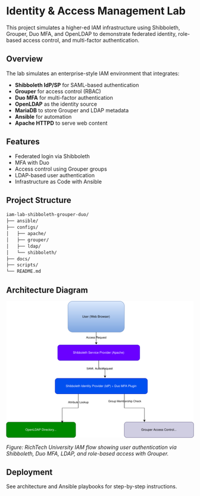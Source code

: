 # Identity & Access Management Lab

This project simulates a higher-ed IAM infrastructure using Shibboleth, Grouper, Duo MFA, and OpenLDAP to demonstrate federated identity, role-based access control, and multi-factor authentication.

## Overview

The lab simulates an enterprise-style IAM environment that integrates:
- **Shibboleth IdP/SP** for SAML-based authentication
- **Grouper** for access control (RBAC)
- **Duo MFA** for multi-factor authentication
- **OpenLDAP** as the identity source
- **MariaDB** to store Grouper and LDAP metadata
- **Ansible** for automation
- **Apache HTTPD** to serve web content

## Features
- Federated login via Shibboleth
- MFA with Duo
- Access control using Grouper groups
- LDAP-based user authentication
- Infrastructure as Code with Ansible

## Project Structure
```bash
iam-lab-shibboleth-grouper-duo/
├── ansible/
├── configs/
│   ├── apache/
│   ├── grouper/
│   ├── ldap/
│   └── shibboleth/
├── docs/
├── scripts/
└── README.md
```

## Architecture Diagram

![RichTech IAM Architecture](docs/richtech-iam-architecture.drawio.svg)

*Figure: RichTech University IAM flow showing user authentication via Shibboleth, Duo MFA, LDAP, and role-based access with Grouper.*


## Deployment
See architecture and Ansible playbooks for step-by-step instructions.

